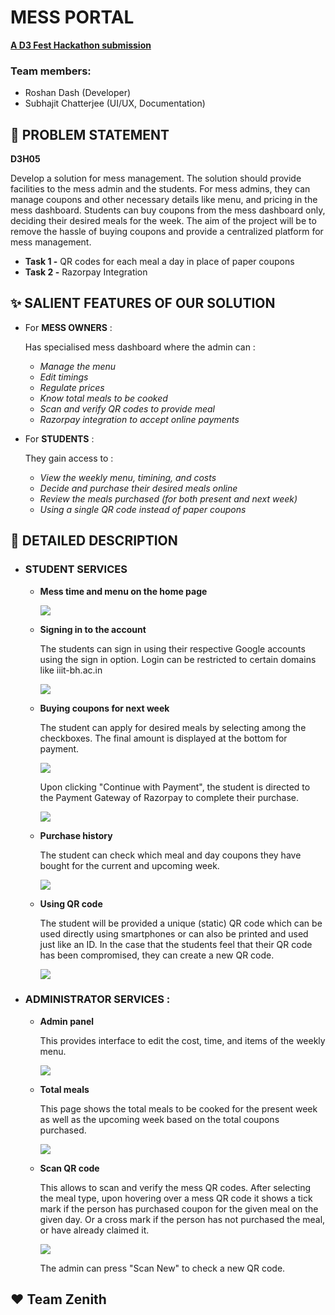 # MESS PORTAL

[**A D3 Fest Hackathon submission**](https://d3fest.tech)

### Team members:

- Roshan Dash (Developer)
- Subhajit Chatterjee (UI/UX, Documentation)

## 🧱 PROBLEM STATEMENT

**D3H05**

Develop a solution for mess management. The solution should provide facilities to the mess admin and the students. For mess admins, they can manage coupons and other necessary details like menu, and pricing in the mess dashboard. Students can buy coupons from the mess dashboard only, deciding their desired meals for the week. The aim of the project will be to remove the hassle of buying coupons and provide a centralized platform for mess management.

- **Task 1 -** QR codes for each meal a day in place of paper coupons
- **Task 2 -** Razorpay Integration

## ✨ SALIENT FEATURES OF OUR SOLUTION

- For **MESS OWNERS** :

  Has specialised mess dashboard where the admin can :

  - _Manage the menu_
  - _Edit timings_
  - _Regulate prices_
  - _Know total meals to be cooked_
  - _Scan and verify QR codes to provide meal_
  - _Razorpay integration to accept online payments_

- For **STUDENTS** :

  They gain access to :

  - _View the weekly menu, timining, and costs_
  - _Decide and purchase their desired meals online_
  - _Review the meals purchased (for both present and next week)_
  - _Using a single QR code instead of paper coupons_

## 🎯 DETAILED DESCRIPTION

- ### STUDENT SERVICES

  - **Mess time and menu on the home page**

    ![](/assets/time_menu.jpg)

  - **Signing in to the account**

    The students can sign in using their respective Google accounts using the sign in option. Login can be restricted to certain domains like iiit-bh.ac.in

    ![](/assets/google_signin.jpg)

  - **Buying coupons for next week**

    The student can apply for desired meals by selecting among the checkboxes. The final amount is displayed at the bottom for payment.

    ![](/assets/purchase_page.jpg)

    Upon clicking "Continue with Payment", the student is directed to the Payment Gateway of Razorpay to complete their purchase.

    ![](/assets/payment.jpg)

  - **Purchase history**

    The student can check which meal and day coupons they have bought for the current and upcoming week.

    ![](/assets/purchase_history.jpg)

  - **Using QR code**

    The student will be provided a unique (static) QR code which can be used directly using smartphones or can also be printed and used just like an ID.
    In the case that the students feel that their QR code has been compromised, they can create a new QR code.

    ![](/assets/qr_code.jpg)

- ### ADMINISTRATOR SERVICES :

  - **Admin panel**

    This provides interface to edit the cost, time, and items of the weekly menu.

    ![](/assets/admin_panel.jpg)

  - **Total meals**

    This page shows the total meals to be cooked for the present week as well as the upcoming week based on the total coupons purchased.

    ![](/assets/total_meals.jpg)

  - **Scan QR code**

    This allows to scan and verify the mess QR codes. After selecting the meal type, upon hovering over a mess QR code it shows a tick mark if the person has purchased coupon for the given meal on the given day. Or a cross mark if the person has not purchased the meal, or have already claimed it.

    ![](/assets/scan_qr.jpg)

    The admin can press "Scan New" to check a new QR code.

## ❤️ Team Zenith

